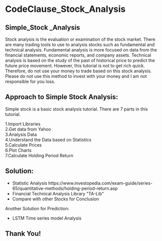 # CodeClause_Stock_Analysis
<h2>Simple_Stock _Analysis</h2> 

Stock analysis is the evaluation or examination of the stock market. There are many trading tools to use to analysis stocks such as fundamental and technical analysis. Fundamental analysis is more focused on data from the financial statements, economic reports, and company assets. Technical analysis is based on the study of the past of historical price to predict the future price movement. However, this tutorial is not to get rich quick. Therefore, do not use your money to trade based on this stock analysis. Please do not use this method to invest with your money and I am not responsible for you loss.

<h2>Approach to Simple Stock Analysis:</h2>

Simple stock is a basic stock analysis tutorial. There are 7 parts in this tutorial.

1.Import Libraries<br>
2.Get data from Yahoo<br>
3.Analysis Data <br>
4.Understand the Data based on Statistics<br> 
5.Calculate Prices <br>
6.Plot Charts <br>
7.Calculate Holding Period Return<br>

<h2>Solution:</h2>
<ul>
<li>Statistic Analysis https://www.investopedia.com/exam-guide/series-65/quantitative-methods/holding-period-return.asp</li>
<li>Financial Technical Analysis Library "TA-Lib"</li>
<li>Compare with other Stocks for Conclusion</li>
</ul>

Another Solution for Prediction:
<ul>
<li> LSTM Time series model Analysis</li>
</ul>

<h2>Thank You!</h2>
